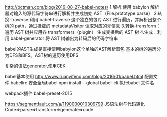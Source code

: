 
http://octman.com/blog/2016-08-27-babel-notes/
1.解析:使用 babylon 解析器对输入的源代码字符串进行解析并生成初始 AST（File.prototype.parse）
2.转换-traverse:利用 babel-traverse 这个独立的包对 AST 进行遍历，并解析出整个树的 path，通过挂载的 metadataVisitor 读取对应的元信息
3.转换-transform：遍历 AST 树并应用各 transformers（plugin） 生成变换后的 AST 树
4.生成：利用 babel-generator 将 AST 树输出为转码后的代码字符串


babel的AST生成是直接使用babylon这个单独的AST解析器包
基本的树的遍历分为DFS和BFS。AST树的遍历使用DFS


复杂的语法generator,使用CEK




babel基本使用
http://www.ruanyifeng.com/blog/2016/01/babel.html
配置文件.babellrc
安全全局babel npm install --global babel-cli
执行babel 文件名

webpack插件
babel-preset-2015



https://segmentfault.com/a/1190000010309799
JS语法树与代码转化
Code=>parse=>transform=>generate=>code

